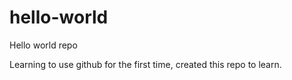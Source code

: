 # hello-world
Hello world repo

Learning to use github for the first time, created this repo to learn.
